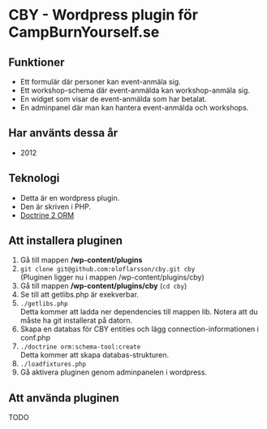 CBY - Wordpress plugin för CampBurnYourself.se
====================
Funktioner
----------
* Ett formulär där personer kan event-anmäla sig.
* Ett workshop-schema där event-anmälda kan workshop-anmäla sig.
* En widget som visar de event-anmälda som har betalat.
* En adminpanel där man kan hantera event-anmälda och workshops.

Har använts dessa år
----------
* 2012

Teknologi
----------
* Detta är en wordpress plugin.
* Den är skriven i PHP.
* [Doctrine 2 ORM](http://www.doctrine-project.org/projects/orm)

Att installera pluginen
----------
1. Gå till mappen <b>/wp-content/plugins</b>
1. `git clone git@github.com:oloflarsson/cby.git cby`<br>
(Pluginen ligger nu i mappen /wp-content/plugins/cby)
1. Gå till mappen <b>/wp-content/plugins/cby</b> (`cd cby`)
1. Se till att getlibs.php är exekverbar.
1. `./getlibs.php`<br>
Detta kommer att ladda ner dependencies till mappen lib. Notera att du måste ha git installerat på datorn.
1. Skapa en databas för CBY entities och lägg connection-informationen i conf.php
1. `./doctrine orm:schema-tool:create`<br>
Detta kommer att skapa databas-strukturen.
1. `./loadfixtures.php`<br>
1. Gå aktivera pluginen genom adminpanelen i wordpress.

Att använda pluginen
----------
TODO